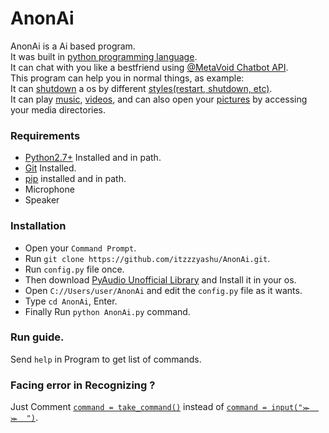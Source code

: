 # AnonAi
AnonAi is a Ai based program.<br>
It was built in [python programming language](https://www.python.org/).<br>
It can chat with you like a bestfriend using [@MetaVoid Chatbot API](https://telegram.me/KukiUpdates/23).<br>
This program can help you in normal things, as example:<br>
It can [shutdown](https://www.merriam-webster.com/dictionary/shutdown) a os by different [styles(restart, shutdown, etc)](https://www.nachnet.com/the-6-different-shutdown-options/).<br>
It can play [music](https://en.wikipedia.org/wiki/Music),
[videos](https://en.wikipedia.org/wiki/Video), and can also open your [pictures](https://en.wikipedia.org/wiki/Photograph) by accessing your media directories.

### Requirements
* [Python2.7+](https://www.python.org/) Installed and in path.
* [Git](https://git-scm.com/) Installed.
* [pip](https://pip.pypa.io/en/stable/installation/) installed and in path.
* Microphone
* Speaker

### Installation
* Open your `Command Prompt`.
* Run `git clone https://github.com/itzzzyashu/AnonAi.git`.
* Run `config.py` file once.
* Then download [PyAudio Unofficial Library](https://www.lfd.uci.edu/~gohlke/pythonlibs/#pyaudio) and Install it in your os.
* Open `C://Users/user/AnonAi` and edit the `config.py` file as it wants.
* Type `cd AnonAi`, Enter.
* Finally Run `python AnonAi.py` command.

### Run guide.
Send `help` in Program to get list of commands.


### Facing error in Recognizing ?
Just Comment [`command = take_command()`](https://github.com/itzzzyashu/AnonAi/blob/8fab5f4e9fd49aebc38a451d7b5cbf1bf67e05d7/AnonAi.py#L148)
instead of [`command = input("⪼  ⪼  ")`](https://github.com/itzzzyashu/AnonAi/blob/8fab5f4e9fd49aebc38a451d7b5cbf1bf67e05d7/AnonAi.py#L149).
